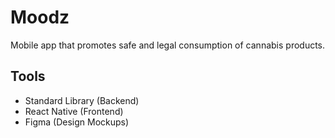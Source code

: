 # Moodz
Mobile app that promotes safe and legal consumption of cannabis products.

## Tools
- Standard Library (Backend)
- React Native (Frontend)
- Figma (Design Mockups)